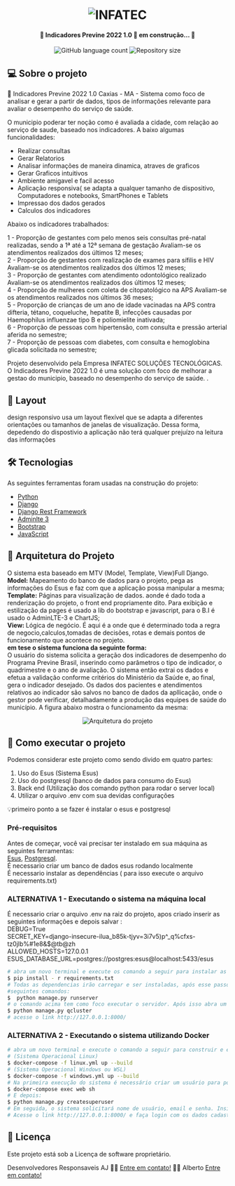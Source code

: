 <h1 align="center">
    <img alt="INFATEC" title="#INFATECEmpresa" src="https://infatec.net.br/templates/yootheme/cache/logo-infatec-92abd533.png" />
</h1>

<h4 align="center"> 
	🚧 Indicadores Previne 2022 1.0 🚀 em construção... 🚧
</h4>

<p align="center">
  <img alt="GitHub language count" src="https://icons.iconarchive.com/icons/cornmanthe3rd/plex/32/Other-python-icon.png">

  <img alt="Repository size" src="https://icons.iconarchive.com/icons/franksouza183/fs/32/Mimetypes-text-x-python-icon.png">

  	

</p>


## 💻 Sobre o projeto

🚀   Indicadores Previne 2022 1.0 Caxias - MA - Sistema como foco de analisar e gerar a partir
de dados,  tipos de informações relevante para avaliar o desempenho do serviço de saúde. 

O municipio poderar ter noção como é avaliada a  cidade, com relação ao serviço de saude, baseado nos indicadores. A baixo algumas funcionalidades:
- Realizar consultas
- Gerar Relatorios
- Analisar informações de maneira dinamica, atraves de graficos
- Gerar Graficos intuitivos 
- Ambiente amigavel e facil acesso
- Aplicação responsiva( se adapta a qualquer tamanho de dispositivo, Computadores e notebooks, SmartPhones e Tablets
- Impressao dos dados gerados
- Calculos dos indicadores

Abaixo os indicadores trabalhados:

1 - Proporção de gestantes com pelo menos seis consultas pré-natal realizadas, sendo a 1ª até a 12ª semana de gestação Avaliam-se os atendimentos realizados dos últimos 12 meses;<br>
2 - Proporção de gestantes com realização de exames para sífilis e HIV
Avaliam-se os atendimentos realizados dos últimos 12 meses;<br>
3 - Proporção de gestantes com atendimento odontológico realizado
Avaliam-se os atendimentos realizados dos últimos 12 meses;<br>
4 - Proporção de mulheres com coleta de citopatológico na APS
Avaliam-se os atendimentos realizados nos últimos 36 meses;<br>
5 - Proporção de crianças de um ano de idade vacinadas na APS contra difteria, tétano, coqueluche, hepatite B, infecções causadas por Haemophilus influenzae tipo B e poliomielite inativada;<br>
6 - Proporção de pessoas com hipertensão, com consulta e pressão arterial aferida no semestre;<br>
7 - Proporção de pessoas com diabetes, com consulta e hemoglobina glicada solicitada no semestre;<br>


Projeto desenvolvido pela Empresa INFATEC SOLUÇÕES TECNOLÓGICAS.
O Indicadores Previne 2022 1.0 é uma solução com foco de melhorar a gestao do municipio, baseado no desempenho do serviço de saúde.  .


## 🎨 Layout

design responsivo usa um layout flexível que se adapta a diferentes orientações ou tamanhos de janelas de visualização. 
Dessa forma, depedendo do dispostivio a aplicação não terá qualquer prejuízo na leitura das informações


## 🛠 Tecnologias

As seguintes ferramentas foram usadas na construção do projeto:

- [Python][python]
- [Django][django]
- [Django Rest Framework][djangorest]
- [Adminlte 3][adminlte]
- [Bootstrap][bootstrap]
- [JavaScript][javascript]

## 📝 Arquitetura do Projeto
O sistema esta baseado em MTV (Model, Template, View)Full Django.<br>
<strong>Model: </strong>Mapeamento do banco de dados para o projeto, pega as informações do Esus e faz com que a aplicação possa manipular a mesma;<br>
<strong>Template:</strong> Páginas para visualização de dados. aonde é dado toda a renderização do projeto, o front end propriamente dito. Para exibição e estilização da pages é usado a lib do bootstrap e javascript, para o B.I é usado o AdminLTE-3 e ChartJS;<br>
<strong>View: </strong>Lógica de negócio. É aqui é a onde que é determinado  toda a regra de negocio,calculos,tomadas de decisões, rotas e demais pontos de funcionamento que acontece no projeto.<br>
<strong> em tese o sistema funciona da seguinte forma: </strong><br>
O usuário do sistema solicita a geração dos indicadores de desempenho do Programa Previne Brasil, inserindo como parâmetros o tipo de indicador, o quadrimestre e o ano de avaliação. O sistema então extrai os dados e efetua a validação conforme critérios do Ministério da Saúde e, ao final, gera o indicador desejado. Os dados dos pacientes e atendimentos relativos ao indicador são salvos no banco de dados da apllicação, onde o gestor pode verificar, detalhadamente a produção das equipes de saúde do município.
 A figura abaixo mostra o funcionamento da mesma:<br>

<p align="center">
  <img alt="Arquitetura do projeto" src="https://fv9-6.failiem.lv/thumb_show.php?i=2suvw5bzt&view">
	

</p>

## 🚀 Como executar o projeto

Podemos considerar este projeto como sendo divido em quatro partes:
1. Uso do Esus (Sistema Esus) <br>
2. Uso do postgresql (banco de dados para consumo do Esus)<br>
3. Back end (Utilização dos comando python para rodar o server local)<br>
4. Utilizar o arquivo .env com sua devidas configurações<br>

💡primeiro ponto a se fazer é instalar o esus e postgresql

### Pré-requisitos

Antes de começar, você vai precisar ter instalado em sua máquina as seguintes ferramentas:<br>
[Esus](https://sisaps.saude.gov.br/esus/), [Postgresql][postgres]. <br>
É necessario criar um banco de dados esus rodando localmente <br>
É necessario instalar as dependências ( para isso execute o arquivo requirements.txt)<br>

### ALTERNATIVA 1 - Executando o sistema na máquina local

É necessario criar o arquivo .env na raiz do projeto, apos criado inserir as seguintes informações e depois salvar :<br>
DEBUG=True<br>
SECRET_KEY=django-insecure-ilua_b85k-tjyv=3i7v5)p^_q%cfxs-tz0jlb%#1e8&$@tb@zh<br>
ALLOWED_HOSTS=127.0.0.1<br>
ESUS_DATABASE_URL=postgres://postgres:esus@localhost:5433/esus<br>

```bash
# abra um novo terminal e execute os comando a seguir para instalar as dependências:
$ pip install - r requirements.txt
# Todas as dependencias irão carregar e ser instaladas, após esse passo execute o servidor  e o gerenciador de tarefas qcluster em outra janela. com os 
#seguintes comandos:
$  python manage.py runserver
# o comando acima tem como foco executar o servidor. Após isso abra um novo terminal e execute o comando do qcluster:
$ python manage.py qcluster
# acesse o link http://127.0.0.1:8000/


```

### ALTERNATIVA 2 - Executando o sistema utilizando Docker

```bash
# abra um novo terminal e execute o comando a seguir para construir e executar os containers:
# (Sistema Operacional Linux)
$ docker-compose -f linux.yml up --build
# (Sistema Operacional Windows ou WSL)
$ docker-compose -f windows.yml up --build
# Na primeira execução do sistema é necessário criar um usuário para possibilitar o acesso. Quando o container estiver pronto, em outra janela do terminal execute o comando a seguir:
$ docker-compose exec web sh
# E depois:
$ python manage.py createsuperuser
# Em seguida, o sistema solicitará nome de usuário, email e senha. Insira conforme desejado.
# Acesse o link http://127.0.0.1:8000/ e faça login com os dados cadastrados no passo anterior.


```
## 📝 Licença

Este projeto está sob a Licença de software proprietário.

Desenvolvedores Responsaveis AJ 👋🏽 [Entre em contato!](https://www.facebook.com/aj.coostaa/) 👋🏽  Alberto [Entre em contato!](https://www.facebook.com/alb.romoc/)

[python]: https://www.python.org/
[django]: https://docs.djangoproject.com/en/4.0/
[djangorest]: https://www.django-rest-framework.org/
[adminlte]: https://adminlte.io/themes/v3/
[jre]: https://www.java.com/pt-BR/download/ie_manual.jsp?locale=pt_BR
[bootstrap]: https://getbootstrap.com/
[javascript]: https://developer.mozilla.org/pt-BR/docs/Web/JavaScript
[postgres]: https://www.postgresql.org/download/
